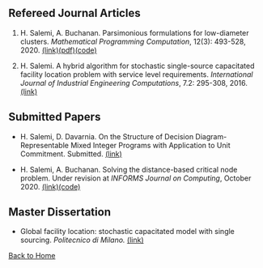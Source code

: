 ## Refereed Journal Articles

1. H. Salemi, A. Buchanan. Parsimonious formulations for low-diameter clusters. *Mathematical Programming Computation*, 12(3): 493-528, 2020. [(link)](https://link.springer.com/article/10.1007/s12532-020-00175-6)[(pdf)](https://drive.google.com/file/d/1SgL7xWAeExdoQ3SjR0zertfrOOCoOlWA/view?usp=sharing)[(code)](https://github.com/halisalemi/ParsimoniousKClub)

2. H. Salemi. A hybrid algorithm for stochastic single-source capacitated facility location problem
with service level requirements. *International Journal of Industrial Engineering Computations*, 7.2: 295-308, 2016. [(link)](http://m.growingscience.com/ijiec/Vol7/IJIEC_2015_37.pdf)

## Submitted Papers

- H. Salemi, D. Davarnia. On the Structure of Decision Diagram-Representable Mixed Integer Programs with Application to Unit Commitment. Submitted. [(link)](http://www.optimization-online.org/DB_FILE/2021/01/8234.pdf)

- H. Salemi, A. Buchanan. Solving the distance-based critical node problem. Under revision at *INFORMS Journal on Computing*, October 2020. [(link)](http://www.optimization-online.org/DB_FILE/2020/04/7751.pdf)[(code)](https://github.com/halisalemi/DCNP)

## Master Dissertation 

- Global facility location: stochastic capacitated model with single sourcing. *Politecnico di Milano.* [(link)](https://www.politesi.polimi.it/handle/10589/108091)

[Back to Home](./README.md)
